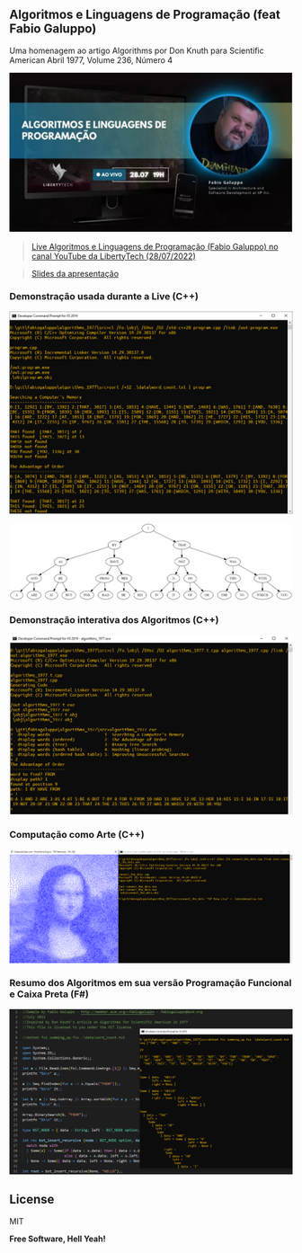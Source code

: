 ## Algoritmos e Linguagens de Programação (feat Fabio Galuppo)

Uma homenagem ao artigo Algorithms por Don Knuth para Scientific American Abril 1977, Volume 236, Número 4

![Algorithms 1977](https://github.com/fabiogaluppo/algorithms_1977/blob/main/src/images/Algoritmos%20-%20LibertyTech%20-%2028-07-2022.PNG)

> [Live Algoritmos e Linguagens de Programação (Fabio Galuppo) no canal YouTube da LibertyTech (28/07/2022)](https://www.youtube.com/watch?v=J2mCOVEBL0M)

> [Slides da apresentação](https://github.com/fabiogaluppo/algorithms_1977/blob/main/Algoritmos%20-%202022%20-%20Fabio%20Galuppo.pdf)

### Demonstração usada durante a Live (C++)

![Algorithms 1977 imagem 2](https://github.com/fabiogaluppo/algorithms_1977/blob/main/src/images/algorithms_1977-2.png)

![Algorithms 1977 binary search tree](https://github.com/fabiogaluppo/algorithms_1977/blob/main/src/images/binary_search_tree.png)

### Demonstração interativa dos Algoritmos (C++)

![Algorithms 1977 imagem 1](https://github.com/fabiogaluppo/algorithms_1977/blob/main/src/images/algorithms_1977-1.png)

### Computação como Arte (C++)

![Algorithms 1977 imagem 3](https://github.com/fabiogaluppo/algorithms_1977/blob/main/src/images/algorithms_1977-3.png)

### Resumo dos Algoritmos em sua versão Programação Funcional e Caixa Preta (F#) 

![Algorithms 1977 imagem 4](https://github.com/fabiogaluppo/algorithms_1977/blob/main/src/images/algorithms_1977-4.PNG)

## License

MIT

**Free Software, Hell Yeah!**